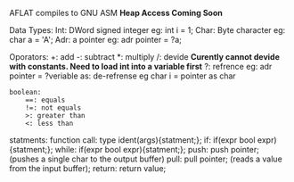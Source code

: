 AFLAT compiles to GNU ASM
**Heap Access Coming Soon**

Data Types:
    Int: DWord signed integer eg: int i = 1;
    Char: Byte character eg: char a = 'A';
    Adr: a pointer eg: adr pointer = ?a;


Oporators:
    +: add
    -: subtract
    *: multiply
    /: devide **Curently cannot devide with constants. Need to load int into a variable first**
    ?: refrence eg: adr pointer = ?veriable
    as: de-refrense eg char i = pointer as char

    boolean:
        ==: equals
        !=: not equals
        >: greater than
        <: less than

statments:
    function call: type ident(args){statment;};
    if: if(expr bool expr){statment;};
    while: if(expr bool expr){statment;};
    push: push pointer; (pushes a single char to the output buffer)
    pull: pull pointer; (reads a value from the input buffer);
    return: return value;
